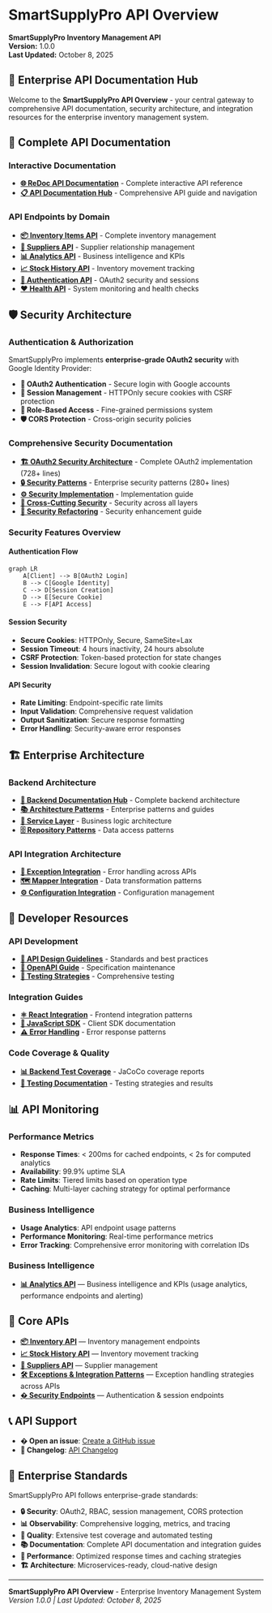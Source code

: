# SmartSupplyPro API Overview

**SmartSupplyPro Inventory Management API**  
**Version:** 1.0.0  
**Last Updated:** October 8, 2025  

## 🚀 Enterprise API Documentation Hub

Welcome to the **SmartSupplyPro API Overview** - your central gateway to comprehensive API documentation, security architecture, and integration resources for the enterprise inventory management system.

## 📖 Complete API Documentation

### **Interactive Documentation**
- **[🌐 ReDoc API Documentation](api.html)** - Complete interactive API reference
- **[📋 API Documentation Hub](api/README.md)** - Comprehensive API guide and navigation

### **API Endpoints by Domain**
- **[📦 Inventory Items API](api/endpoints/inventory-items.md)** - Complete inventory management
- **[🏢 Suppliers API](api/endpoints/suppliers.md)** - Supplier relationship management  
- **[📊 Analytics API](api/endpoints/analytics.md)** - Business intelligence and KPIs
- **[📈 Stock History API](api/endpoints/stock-history.md)** - Inventory movement tracking
- **[🔐 Authentication API](api/endpoints/authentication.md)** - OAuth2 security and sessions
- **[❤️ Health API](api/endpoints/health.md)** - System monitoring and health checks

## 🛡️ Security Architecture

### **Authentication & Authorization**
SmartSupplyPro implements **enterprise-grade OAuth2 security** with Google Identity Provider:

- **🔐 OAuth2 Authentication** - Secure login with Google accounts
- **🍪 Session Management** - HTTPOnly secure cookies with CSRF protection
- **🔑 Role-Based Access** - Fine-grained permissions system
- **🛡️ CORS Protection** - Cross-origin security policies

### **Comprehensive Security Documentation**
- **[🏗️ OAuth2 Security Architecture](architecture/patterns/oauth2-security-architecture.md)** - Complete OAuth2 implementation (728+ lines)
- **[🔒 Security Patterns](architecture/patterns/security-patterns.md)** - Enterprise security patterns (280+ lines)
- **[⚙️ Security Implementation](architecture/patterns/security-implementation-patterns.md)** - Implementation guide
- **[🔄 Cross-Cutting Security](architecture/patterns/security-cross-cutting-patterns.md)** - Security across all layers
- **[🔧 Security Refactoring](architecture/patterns/security-refactoring-guide.md)** - Security enhancement guide

### **Security Features Overview**

#### **Authentication Flow**
```mermaid
graph LR
    A[Client] --> B[OAuth2 Login]
    B --> C[Google Identity]
    C --> D[Session Creation]
    D --> E[Secure Cookie]
    E --> F[API Access]
```

#### **Session Security**
- **Secure Cookies**: HTTPOnly, Secure, SameSite=Lax
- **Session Timeout**: 4 hours inactivity, 24 hours absolute
- **CSRF Protection**: Token-based protection for state changes
- **Session Invalidation**: Secure logout with cookie clearing

#### **API Security**
- **Rate Limiting**: Endpoint-specific rate limits
- **Input Validation**: Comprehensive request validation
- **Output Sanitization**: Secure response formatting
- **Error Handling**: Security-aware error responses

## 🏗️ Enterprise Architecture

### **Backend Architecture**
- **[🏢 Backend Documentation Hub](backend/README.md)** - Complete backend architecture
- **[📚 Architecture Patterns](architecture/)** - Enterprise patterns and guides
- **[🔧 Service Layer](architecture/services/)** - Business logic architecture
- **[🗄️ Repository Patterns](architecture/patterns/)** - Data access patterns

### **API Integration Architecture**
- **[🔄 Exception Integration](architecture/exceptions/EXCEPTION_INTEGRATION_PATTERNS.md)** - Error handling across APIs
- **[🗺️ Mapper Integration](architecture/mappers/API_INTEGRATION_PATTERNS.md)** - Data transformation patterns
- **[⚙️ Configuration Integration](architecture/patterns/configuration-api-integration.md)** - Configuration management

## 🔧 Developer Resources

### **API Development**
- **[📐 API Design Guidelines](api/development/api-design-guidelines.md)** - Standards and best practices
- **[📝 OpenAPI Guide](api/development/openapi-guide.md)** - Specification maintenance
- **[🧪 Testing Strategies](api/development/testing-strategies.md)** - Comprehensive testing

### **Integration Guides**
- **[⚛️ React Integration](api/integration/react-integration.md)** - Frontend integration patterns
- **[🔧 JavaScript SDK](api/integration/javascript-sdk.md)** - Client SDK documentation
- **[⚠️ Error Handling](api/integration/error-handling.md)** - Error response patterns

### **Code Coverage & Quality**
- **[📊 Backend Test Coverage](backend/coverage/)** - JaCoCo coverage reports
- **[🧪 Testing Documentation](backend/testing/)** - Testing strategies and results

## 📊 API Monitoring

### **Performance Metrics**
- **Response Times**: < 200ms for cached endpoints, < 2s for computed analytics
- **Availability**: 99.9% uptime SLA
- **Rate Limits**: Tiered limits based on operation type
- **Caching**: Multi-layer caching strategy for optimal performance

### **Business Intelligence**
- **Usage Analytics**: API endpoint usage patterns
- **Performance Monitoring**: Real-time performance metrics
- **Error Tracking**: Comprehensive error monitoring with correlation IDs

### **Business Intelligence**

- **[📊 Analytics API](api/endpoints/analytics.md)** — Business intelligence and KPIs (usage analytics, performance endpoints and alerting)

## 🧩 Core APIs

- **[📦 Inventory API](api/endpoints/inventory.md)** — Inventory management endpoints
- **[📈 Stock History API](api/endpoints/stock-history.md)** — Inventory movement tracking
- **[🏢 Suppliers API](api/endpoints/suppliers.md)** — Supplier management
- **[🛠️ Exceptions & Integration Patterns](architecture/exceptions/EXCEPTION_INTEGRATION_PATTERNS.md)** — Exception handling strategies across APIs
- **[� Security Endpoints](api/endpoints/security.md)** — Authentication & session endpoints


## 📞 API Support

- **� Open an issue**: [Create a GitHub issue](https://github.com/Keglev/inventory-service/issues/new/choose)
- **📖 Changelog**: [API Changelog](api/changelog/CHANGELOG.md)

## 🎯 Enterprise Standards

SmartSupplyPro API follows enterprise-grade standards:

- **🔒 Security**: OAuth2, RBAC, session management, CORS protection
- **📊 Observability**: Comprehensive logging, metrics, and tracing
- **🧪 Quality**: Extensive test coverage and automated testing
- **📚 Documentation**: Complete API documentation and integration guides
- **🚀 Performance**: Optimized response times and caching strategies
- **🏗️ Architecture**: Microservices-ready, cloud-native design

---

**SmartSupplyPro API Overview** - Enterprise Inventory Management System  
*Version 1.0.0 | Last Updated: October 8, 2025*